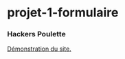 # projet-1-formulaire
### Hackers Poulette

[Démonstration du site.]("https://mignotmorgan.000webhostapp.com/index.php")
